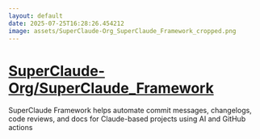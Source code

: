 ```yaml
---
layout: default
date: 2025-07-25T16:28:26.454212
image: assets/SuperClaude-Org_SuperClaude_Framework_cropped.png
---
```


# [SuperClaude-Org/SuperClaude_Framework](https://github.com/SuperClaude-Org/SuperClaude_Framework)

SuperClaude Framework helps automate commit messages, changelogs, code reviews, and docs for Claude-based projects using AI and GitHub actions
